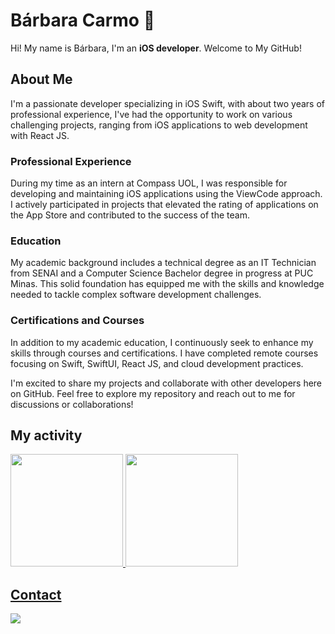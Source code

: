 # Bárbara Carmo  :wave:

Hi! My name is Bárbara, I'm an **iOS developer**. Welcome to My GitHub!

## About Me

I'm a passionate developer specializing in iOS Swift, with about two years of professional experience, I've had the opportunity to work on various challenging projects, ranging from iOS applications to web development with React JS.

### Professional Experience

During my time as an intern at Compass UOL, I was responsible for developing and maintaining iOS applications using the ViewCode approach. I actively participated in projects that elevated the rating of applications on the App Store and contributed to the success of the team.

### Education

My academic background includes a technical degree as an IT Technician from SENAI and a Computer Science Bachelor degree in progress at PUC Minas. This solid foundation has equipped me with the skills and knowledge needed to tackle complex software development challenges.

### Certifications and Courses

In addition to my academic education, I continuously seek to enhance my skills through courses and certifications. I have completed remote courses focusing on Swift, SwiftUI, React JS, and cloud development practices.

I'm excited to share my projects and collaborate with other developers here on GitHub. Feel free to explore my repository and reach out to me for discussions or collaborations!

## My activity

<div>
<a href="https://github.com/seu-usuário-aqui">
<img height="180em" src="https://github-readme-stats.vercel.app/api/top-langs/?username=BarbaraCarmo&layout=compact&langs_count=7&theme=dracula"/>
<img height="180em" src="https://github-readme-stats.vercel.app/api?username=BarbaraCarmo&show_icons=true&theme=dracula&include_all_commits=true&count_private=true"/>
</div>
  
## Contact

<div>
  <a href="https://www.linkedin.com/in/barbaralfcarmo" target="_blank"><img src="https://img.shields.io/badge/-LinkedIn-%230077B5?style=for-the-badge&logo=linkedin&logoColor=white" target="_blank"></a>   

</div>
